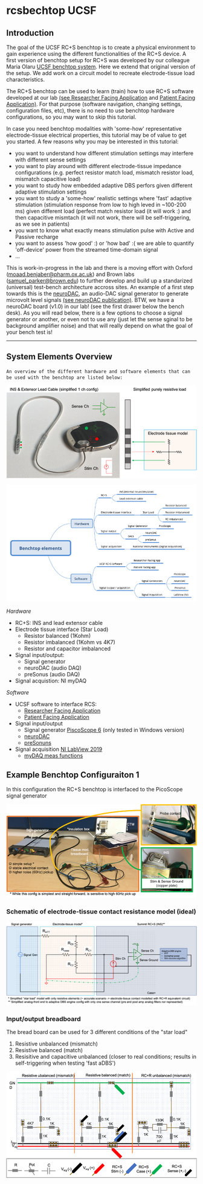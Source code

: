 # rcsbechtop UCSF

## Introduction
The goal of the UCSF RC+S benchtop is to create a physical environment to gain experience using the different functionalities of the RC+S device. A first version of benchtop setup for RC+S was developed by our colleague Maria Olaru [UCSF benchtop system](https://github.com/openmind-consortium/UCSF_benchtop_testing). Here we extend that original version of the setup. We add work on a circuit model to recreate electrode-tissue load characteristics.

The RC+S benchtop can be used to learn (train) how to use RC+S software developed at our lab [(see Researcher Facing Application](https://github.com/openmind-consortium/App-aDBS-ResearchFacingApp) and [Patient Facing Application)](https://github.com/openmind-consortium/App-aDBS-ResearchFacingApp). For that purpose (software navigation, changing settings, configuration files, etc), there is no need to use benchtop hardware configurations, so you may want to skip this tutorial.

In case you need benchtop modalities with 'some-how' representative electrode-tissue electrical properties, this tutorial may be of value to get you started. A few reasons why you may be interested in this tutorial:
- you want to understand how different stimulation settings may interfere with different sense settings 
- you want to play around with different electrode-tissue impedance configurations (e.g. perfect resistor match load, mismatch resistor load, mismatch capacitive load) 
- you want to study how embedded adaptive DBS perfors given different adaptive stimulation settings
- you want to study a 'some-how' realistic settings where 'fast' adaptive stimulation (stimulation response from low to high leved in ~100-200 ms) given different load (perfect match resistor load (it will work :) and then capacitive mismtach (it will not work, there will be self-triggering, as we see in patients)
- you want to know what exactly means stimulation pulse with Active and Passive recharge
- you want to assess 'how good' :) or 'how bad' :( we are able to quantify 'off-device' power from the streamed time-domain signal
- ...

This is work-in-progress in the lab and there is a moving effort with Oxford (moaad.benjaber@pharm.ox.ac.uk) and Brown labs (samuel_parker@brown.edu) to further develop and build up a standarized (universal) test-bench architecture accross sites. An example of a first step towards this is the [neuroDAC](https://github.com/neuromotion/neurodac), an audio-DAC signal generator to generate microvolt level signals [(see neuroDAC publication)](https://iopscience.iop.org/article/10.1088/1741-2552/abc7f0). BTW, we have a neuroDAC board (v1.0) in our lab! (see the first drawer below the bench desk). As you will read below, there is a few options to choose a signal generator or another, or even not to use any (just let the sense sginal to be background amplifier noise) and that will really depend on what the goal of your bench test is!

***

## System Elements Overview 
```
An overview of the different hardware and software elements that can be used with the benchtop are listed below:
```

![setup 1](https://github.com/jansoromeo/rcsbench/blob/master/figures/rcs_to_tissue.png)

![overview hw and sw elements](https://github.com/jansoromeo/rcsbench/blob/master/figures/Overview_system.png)

*Hardware*
* RC+S: INS and lead extensor cable
* Electrode tissue interface (Star Load)
  * Resistor balanced (1Kohm)
  * Resistor imbalanced (1Kohm vs 4K7)
  * Resistor and capacitor imbalanced
* Signal input/output:
  * Signal generator
  * neuroDAC (audio DAQ)
  * preSonus (audio DAQ)
* Signal acquistion: NI myDAQ

*Software*
* UCSF software to interface RCS:
  * [Researcher Facing Application](https://github.com/openmind-consortium/App-aDBS-ResearchFacingApp)
  * [Patient Facing Application](https://github.com/openmind-consortium/App-aDBS-ResearchFacingApp)
* Signal input/output
  * Signal generator [PiscoScope 6](https://www.picotech.com/downloads) (only tested in Windows version)
  * [neuroDAC](https://github.com/neuromotion/neurodac)
  * [preSonuns](https://github.com/openmind-consortium/UCSF_benchtop_testing)
* Signal acquisition [NI LabView 2019](https://www.ni.com/en-us/support/downloads/software-products/download.labview.html#369643)
  * [myDAQ meas functions](https://github.com/jansoromeo/labview-DAQ)

## Example Benchtop Configuraiton 1
In this configuration the RC+S benchtop is interfaced to the PicoScope signal generator

![setup 1](https://github.com/jansoromeo/rcsbench/blob/master/figures/setup_complete.png)

### Schematic of electrode-tissue contact resistance model (ideal)
![simplified schema](https://github.com/jansoromeo/rcsbench/blob/master/figures/simp_elec_schema.png)

### Input/output breadboard
The bread board can be used for 3 different conditions of the "star load"

1. Resistive unbalanced (mismatch)
2. Resistive balanced (match)
3. Resisitive and capacitive unbalanced (closer to real conditions; results in self-triggering when testing 'fast aDBS')

![Tissue model breadboard 1](https://github.com/jansoromeo/rcsbench/blob/master/figures/bench_board_pin_out_schema.png)

